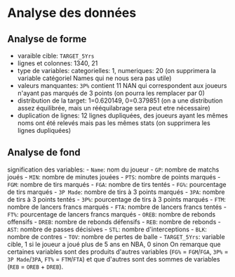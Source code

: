 # Analyse des données


## Analyse de forme

- varaible cible: `TARGET_5Yrs`
- lignes et colonnes: 1340, 21
- type de variables: categorielles: 1, numeriques: 20
    (on supprimera la variable catégoriel Names qui ne nous sera pas utile)
- valeurs manquantes: `3P%` contient 11 NAN qui correspondent aux joueurs n'ayant pas marqués de 3 points 
    (on pourra les remplacer par 0)
- distribution de la target: 1=0.620149, 0=0.379851 
    (on a une distribution assez équilibrée, mais un rééquilabrage sera peut etre nécessaire)
- duplication de lignes: 12 lignes dupliquées, des joueurs ayant les mêmes noms ont été relevés mais pas les mêmes stats
    (on supprimera les lignes dupliquées)


## Analyse de fond

signification des variables:
    - `Name`: nom du joueur
    - `GP`: nombre de matchs joués
    - `MIN`: nombre de minutes jouées
    - `PTS`: nombre de points marqués
    - `FGM`: nombre de tirs marqués
    - `FGA`: nombre de tirs tentés
    - `FG%`: pourcentage de tirs marqués
    - `3P Made`: nombre de tirs à 3 points marqués
    - `3PA`: nombre de tirs à 3 points tentés
    - `3P%`: pourcentage de tirs à 3 points marqués
    - `FTM`: nombre de lancers francs marqués
    - `FTA`: nombre de lancers francs tentés
    - `FT%`: pourcentage de lancers francs marqués
    - `OREB`: nombre de rebonds offensifs
    - `DREB`: nombre de rebonds défensifs
    - `REB`: nombre de rebonds
    - `AST`: nombre de passes décisives
    - `STL`: nombre d'interceptions
    - `BLK`: nombre de contres
    - `TOV`: nombre de pertes de balle
    - `TARGET_5Yrs`: variable cible, 1 si le joueur a joué plus de 5 ans en NBA, 0 sinon
On remarque que certaines variables sont des produits d'autres variables (`FG%` = `FGM`/`FGA`, `3P%` = `3P Made`/`3PA`, `FT%` = `FTM`/`FTA`) et que d'autres sont des sommes de variables (`REB` = `OREB` + `DREB`).
